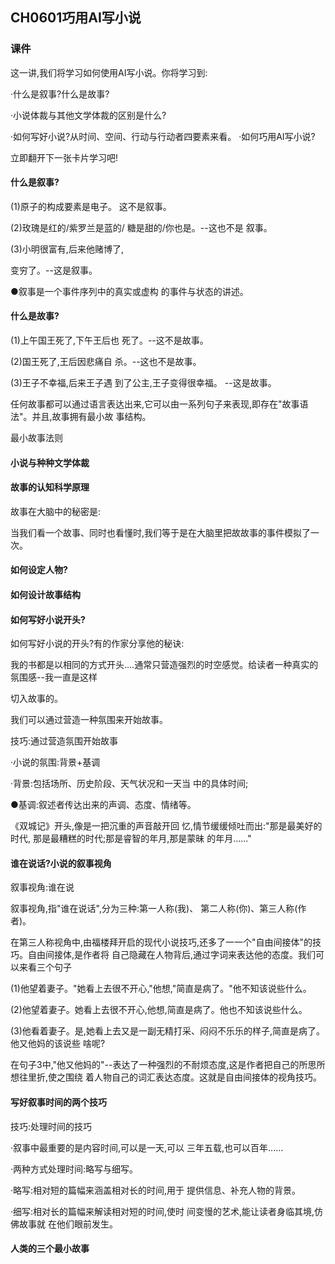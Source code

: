 ## CH0601巧用AI写小说

### 课件

这一讲,我们将学习如何使用AI写小说。你将学习到:

·什么是叙事?什么是故事?

·小说体裁与其他文学体裁的区别是什么?

·如何写好小说?从时间、空间、行动与行动者四要素来看。 ·如何巧用AI写小说?

立即翻开下一张卡片学习吧!

#### 什么是叙事?

(1)原子的构成要素是电子。 这不是叙事。

(2)玫瑰是红的/紫罗兰是蓝的/ 糖是甜的/你也是。--这也不是 叙事。

(3)小明很富有,后来他赌博了,

变穷了。--这是叙事。

●叙事是一个事件序列中的真实或虚构 的事件与状态的讲述。

#### 什么是故事?

(1)上午国王死了,下午王后也 死了。--这不是故事。

(2)国王死了,王后因悲痛自 杀。--这也不是故事。

(3)王子不幸福,后来王子遇 到了公主,王子变得很幸福。 --这是故事。

任何故事都可以通过语言表达出来,它可以由一系列句子来表现,即存在"故事语法"。并且,故事拥有最小故 事结构。

最小故事法则

#### 小说与种种文学体裁

#### 故事的认知科学原理

故事在大脑中的秘密是:

当我们看一个故事、同时也看懂时,我们等于是在大脑里把故故事的事件模拟了一次。

#### 如何设定人物?

#### 如何设计故事结构


#### 如何写好小说开头?

如何写好小说的开头?有的作家分享他的秘诀:

我的书都是以相同的方式开头....通常只营造强烈的时空感觉。给读者一种真实的氛围感--我一直是这样

切入故事的。

我们可以通过营造一种氛围来开始故事。

技巧:通过营造氛围开始故事

·小说的氛围:背景+基调

·背景:包括场所、历史阶段、天气状况和一天当 中的具体时间;

●基调:叙述者传达出来的声调、态度、情绪等。

《双城记》开头,像是一把沉重的声音敲开回 忆,情节缓缓倾吐而出:"那是最美好的时代, 那是最糟糕的时代;那是睿智的年月,那是蒙昧 的年月......"

#### 谁在说话?小说的叙事视角

叙事视角:谁在说

叙事视角,指"谁在说话",分为三种:第一人称(我)、 第二人称(你)、第三人称(作者)。

在第三人称视角中,由福楼拜开启的现代小说技巧,还多了一一个"自由间接体"的技巧。自由间接体,是作者将 自己隐藏在人物背后,通过字词来表达他的态度。我们可以来看三个句子

(1)他望着妻子。"她看上去很不开心,"他想,"简直是病了。"他不知该说些什么。

(2)他望着妻子。她看上去很不开心,他想,简直是病了。他也不知该说些什么。

(3)他看着妻子。是,她看上去又是一副无精打采、闷闷不乐乐的样子,简直是病了。他又他妈的该说些 啥呢?

在句子3中,"他又他妈的"--表达了一种强烈的不耐烦态度,这是作者把自己的所思所想往里折,使之围绕 着人物自己的词汇表达态度。这就是自由间接体的视角技巧。

#### 写好叙事时间的两个技巧

技巧:处理时间的技巧

·叙事中最重要的是内容时间,可以是一天,可以 三年五载,也可以百年......

·两种方式处理时间:略写与细写。

·略写:相对短的篇幅来涵盖相对长的时间,用于 提供信息、补充人物的背景。

·细写:相对长的篇幅来解读相对短的时间,使时 间变慢的艺术,能让读者身临其境,仿佛故事就 在他们眼前发生。

#### 人类的三个最小故事

